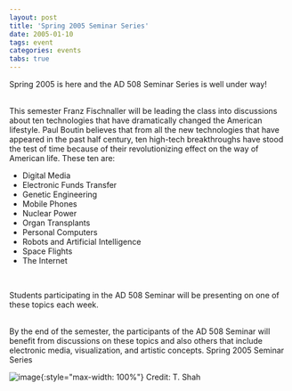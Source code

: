 ```yaml
---
layout: post
title: 'Spring 2005 Seminar Series'
date: 2005-01-10
tags: event
categories: events
tabs: true
---
```


Spring 2005 is here and the AD 508 Seminar Series is well under way!<br><br>

This semester Franz Fischnaller will be leading the class into discussions about ten technologies that have dramatically changed the American lifestyle. Paul Boutin believes that from all the new technologies that have appeared in the past half century, ten high-tech breakthroughs have stood the test of time because of their revolutionizing effect on the way of American life. These ten are:<br>
<ul>
<li>Digital Media</li>
<li>Electronic Funds Transfer</li>
<li>Genetic Engineering</li>
<li>Mobile Phones</li>
<li>Nuclear Power</li>
<li>Organ Transplants</li>
<li>Personal Computers</li><li>Robots and Artificial Intelligence</li>
<li>Space Flights</li>
<li>The Internet</li>
</ul><br>

Students participating in the AD 508 Seminar will be presenting on one of these topics each week.<br><br>

By the end of the semester, the participants of the AD 508 Seminar will benefit from discussions on these topics and also others that include electronic media, visualization, and artistic concepts.
Spring 2005 Seminar Series

![image](https://www.evl.uic.edu/output/originals/seminar_spring_2005.jpg-srcw.jpg){:style="max-width: 100%"}
Credit: T. Shah

